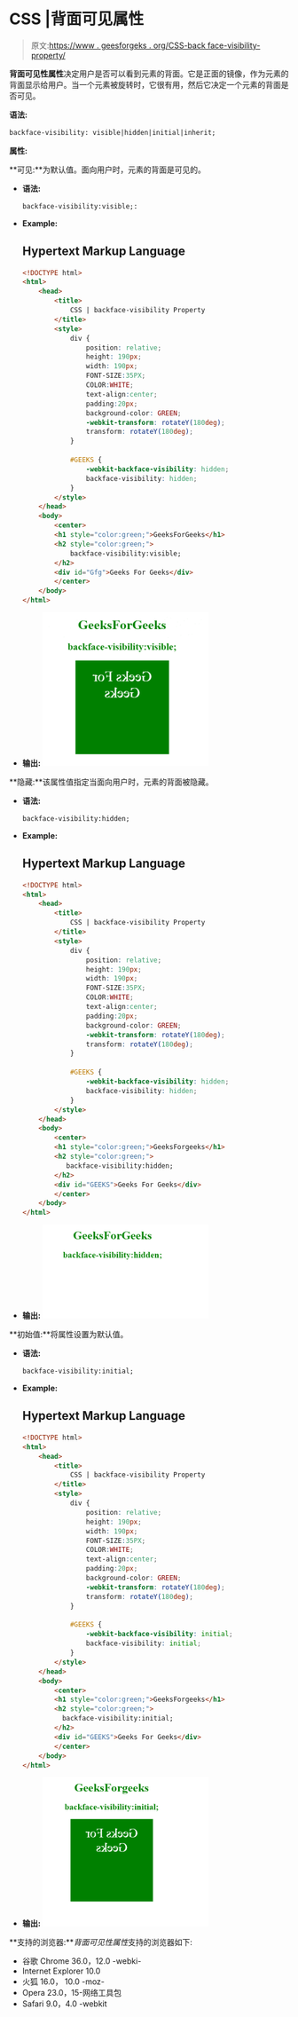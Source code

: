 # CSS |背面可见属性

> 原文:[https://www . geesforgeks . org/CSS-back face-visibility-property/](https://www.geeksforgeeks.org/css-backface-visibility-property/)

**背面可见性属性**决定用户是否可以看到元素的背面。它是正面的镜像，作为元素的背面显示给用户。当一个元素被旋转时，它很有用，然后它决定一个元素的背面是否可见。

**语法:**

```html
backface-visibility: visible|hidden|initial|inherit;
```

**属性:**

**可见:**为默认值。面向用户时，元素的背面是可见的。

*   **语法:**

    ```html
    backface-visibility:visible;:
    ```

*   **Example:**

    ## Hypertext Markup Language

    ```html
    <!DOCTYPE html>
    <html>
        <head>
            <title>
                CSS | backface-visibility Property
            </title>
            <style>
                div {
                    position: relative;
                    height: 190px;
                    width: 190px;
                    FONT-SIZE:35PX;
                    COLOR:WHITE;
                    text-align:center;
                    padding:20px;
                    background-color: GREEN;
                    -webkit-transform: rotateY(180deg);
                    transform: rotateY(180deg);
                }

                #GEEKS {
                    -webkit-backface-visibility: hidden;
                    backface-visibility: hidden;
                }
            </style>
        </head>
        <body>
            <center>
            <h1 style="color:green;">GeeksForGeeks</h1>
            <h2 style="color:green;">
                backface-visibility:visible;
            </h2>
            <div id="Gfg">Geeks For Geeks</div>
            </center>
        </body>
    </html>                    
    ```

*   **输出:**
    ![](img/e9d03d508981b4e151a74b95476ebdc9.png)

**隐藏:**该属性值指定当面向用户时，元素的背面被隐藏。

*   **语法:**

    ```html
    backface-visibility:hidden;
    ```

*   **Example:**

    ## Hypertext Markup Language

    ```html
    <!DOCTYPE html>
    <html>
        <head>
            <title>
                CSS | backface-visibility Property
            </title>
            <style>
                div {
                    position: relative;
                    height: 190px;
                    width: 190px;
                    FONT-SIZE:35PX;
                    COLOR:WHITE;
                    text-align:center;
                    padding:20px;
                    background-color: GREEN;
                    -webkit-transform: rotateY(180deg);
                    transform: rotateY(180deg);
                }

                #GEEKS {
                    -webkit-backface-visibility: hidden;
                    backface-visibility: hidden;
                }
            </style>
        </head>
        <body>
            <center>
            <h1 style="color:green;">GeeksForgeeks</h1>
            <h2 style="color:green;">
               backface-visibility:hidden;
            </h2>
            <div id="GEEKS">Geeks For Geeks</div>
            </center>
        </body>
    </html>                    
    ```

*   **输出:**
    ![](img/f6c5f3f84a23c0a024c2b7187921e26e.png)

**初始值:**将属性设置为默认值。

*   **语法:**

    ```html
    backface-visibility:initial;
    ```

*   **Example:**

    ## Hypertext Markup Language

    ```html
    <!DOCTYPE html>
    <html>
        <head>
            <title>
                CSS | backface-visibility Property
            </title>
            <style>
                div {
                    position: relative;
                    height: 190px;
                    width: 190px;
                    FONT-SIZE:35PX;
                    COLOR:WHITE;
                    text-align:center;
                    padding:20px;
                    background-color: GREEN;
                    -webkit-transform: rotateY(180deg);
                    transform: rotateY(180deg);
                }

                #GEEKS {
                    -webkit-backface-visibility: initial; 
                    backface-visibility: initial;
                }
            </style>
        </head>
        <body>
            <center>
            <h1 style="color:green;">GeeksForgeeks</h1>
            <h2 style="color:green;">
              backface-visibility:initial;
            </h2>
            <div id="GEEKS">Geeks For Geeks</div>
            </center>
        </body>
    </html>                    
    ```

*   **输出:**
    ![](img/211958c1804f0cc452df34e50ace1373.png)

**支持的浏览器:***背面可见性属性*支持的浏览器如下:

*   谷歌 Chrome 36.0，12.0 -webki-
*   Internet Explorer 10.0
*   火狐 16.0， 10.0 -moz-
*   Opera 23.0，15-网络工具包
*   Safari 9.0，4.0 -webkit